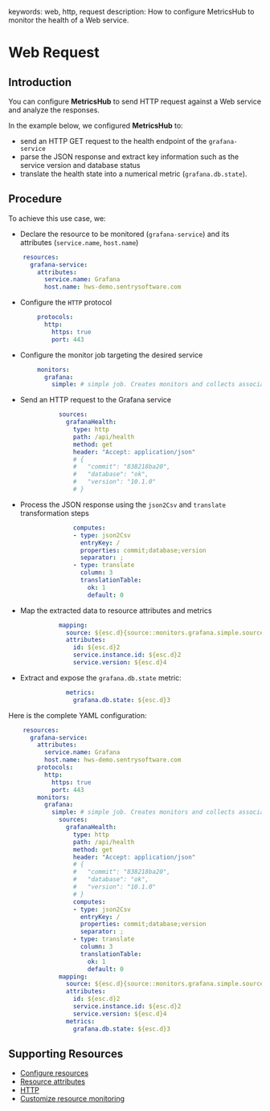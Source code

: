 keywords: web, http, request
description: How to configure MetricsHub to monitor the health of a Web service.  

# Web Request

<!-- MACRO{toc|fromDepth=1|toDepth=2|id=toc} -->

## Introduction

You can configure **MetricsHub** to send HTTP request against a Web service and analyze the responses.

In the example below, we configured **MetricsHub** to:

* send an HTTP GET request to the health endpoint of the `grafana-service`
* parse the JSON response and extract key information such as the service version and database status
* translate the health state into a numerical metric (`grafana.db.state`).

## Procedure

To achieve this use case, we:

* Declare the resource to be monitored​ (`grafana-service`) and its attributes (`service.name`, `host.name`)

```yaml
    resources:
      grafana-service:
        attributes:
          service.name: Grafana
          host.name: hws-demo.sentrysoftware.com
```

* Configure the `HTTP` protocol

```yaml
        protocols:
          http:
            https: true
            port: 443
```

* Configure the monitor job targeting the desired service​

```yaml
        monitors:
          grafana:
            simple: # simple job. Creates monitors and collects associated metrics. 
```

* Send an HTTP request to the Grafana service​

```yaml
              sources:
                grafanaHealth:
                  type: http
                  path: /api/health
                  method: get
                  header: "Accept: application/json"
                  # {
                  #   "commit": "838218ba20",
                  #   "database": "ok",
                  #   "version": "10.1.0"
                  # }
```

* Process the JSON response using the `json2Csv` and `translate` transformation steps

```yaml
                  computes:
                  - type: json2Csv
                    entryKey: /
                    properties: commit;database;version
                    separator: ;
                  - type: translate
                    column: 3
                    translationTable:
                      ok: 1
                      default: 0
```

* Map the extracted data to resource attributes and metrics

```yaml
              mapping:
                source: ${esc.d}{source::monitors.grafana.simple.sources.grafanaHealth}
                attributes:
                  id: ${esc.d}2
                  service.instance.id: ${esc.d}2
                  service.version: ${esc.d}4
```

* Extract and expose the `grafana.db.state` metric:

```yaml
                metrics:
                  grafana.db.state: ${esc.d}3
```

Here is the complete YAML configuration:

```yaml
    resources:
      grafana-service:
        attributes:
          service.name: Grafana
          host.name: hws-demo.sentrysoftware.com
        protocols:
          http:
            https: true
            port: 443
        monitors:
          grafana:
            simple: # simple job. Creates monitors and collects associated metrics. 
              sources:
                grafanaHealth:
                  type: http
                  path: /api/health
                  method: get
                  header: "Accept: application/json"
                  # {
                  #   "commit": "838218ba20",
                  #   "database": "ok",
                  #   "version": "10.1.0"
                  # }
                  computes:
                  - type: json2Csv
                    entryKey: /
                    properties: commit;database;version
                    separator: ;
                  - type: translate
                    column: 3
                    translationTable:
                      ok: 1
                      default: 0
              mapping:
                source: ${esc.d}{source::monitors.grafana.simple.sources.grafanaHealth}
                attributes:
                  id: ${esc.d}2
                  service.instance.id: ${esc.d}2
                  service.version: ${esc.d}4
                metrics:
                  grafana.db.state: ${esc.d}3
```

## Supporting Resources

* [Configure resources](../configuration/configure-monitoring.md#step-3-configure-resources)
* [Resource attributes](../configuration/configure-monitoring#resource-attributes)
* [HTTP](../configuration/configure-monitoring.html#http)
* [Customize resource monitoring](../configuration/configure-monitoring.html#customize-resource-monitoring)